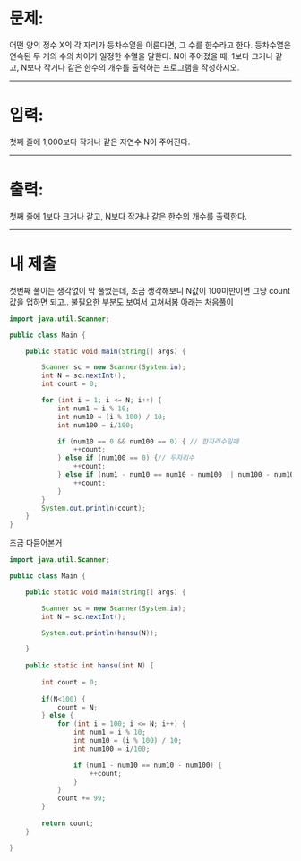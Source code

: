 # 문제: 

어떤 양의 정수 X의 각 자리가 등차수열을 이룬다면, 그 수를 한수라고 한다. 등차수열은 연속된 두 개의 수의 차이가 일정한 수열을 말한다. N이 주어졌을 때, 1보다 크거나 같고, N보다 작거나 같은 한수의 개수를 출력하는 프로그램을 작성하시오. 

---
# 입력: 
첫째 줄에 1,000보다 작거나 같은 자연수 N이 주어진다.

---
# 출력: 
첫째 줄에 1보다 크거나 같고, N보다 작거나 같은 한수의 개수를 출력한다.

---
# 내 제출

첫번째 풀이는 생각없이 막 풀었는데,
조금 생각해보니 N값이 100미만이면 그냥 count값을 업하면 되고..
불필요한 부분도 보여서 고쳐써봄
아래는 처음풀이

~~~java
import java.util.Scanner;

public class Main {

	public static void main(String[] args) {

		Scanner sc = new Scanner(System.in);
		int N = sc.nextInt();
		int count = 0;

		for (int i = 1; i <= N; i++) {
			int num1 = i % 10;
			int num10 = (i % 100) / 10;
			int num100 = i/100;

			if (num10 == 0 && num100 == 0) { // 한자리수일때
				++count;
			} else if (num100 == 0) {// 두자리수
				++count;
			} else if (num1 - num10 == num10 - num100 || num100 - num10 == num10 - num1) {
				++count;
			}
		}
		System.out.println(count);
	}
}
~~~

조금 다듬어본거

~~~java
import java.util.Scanner;

public class Main {

	public static void main(String[] args) {

		Scanner sc = new Scanner(System.in);
		int N = sc.nextInt();

		System.out.println(hansu(N));

	}
	
	public static int hansu(int N) {
		
		int count = 0;
		
		if(N<100) {
			count = N;
		} else {
			for (int i = 100; i <= N; i++) {
				int num1 = i % 10;
				int num10 = (i % 100) / 10;
				int num100 = i/100;

				if (num1 - num10 == num10 - num100) {
					++count;
				}
			}
			count += 99;
		}
		
		return count;
	}

}
~~~
